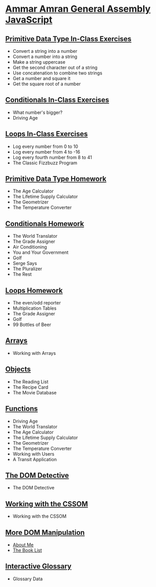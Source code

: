 # [Ammar Amran General Assembly JavaScript](Ammar-Amran-GA-JS)

## [Primitive Data Type In-Class Exercises](class_00/Primitive%20Data%20Type%20In-Class%20Exercises.js)

- Convert a string into a number
- Convert a number into a string
- Make a string uppercase
- Get the second character out of a string
- Use concatenation to combine two strings
- Get a number and square it
- Get the square root of a number

## [Conditionals In-Class Exercises](class_00/Conditionals%20In-Class%20Exercises.js)

- What number's bigger?
- Driving Age

## [Loops In-Class Exercises](class_00/Loops%20In-Class%20Exercises.js)

- Log every number from 0 to 10
- Log every number from 4 to -16
- Log every fourth number from 8 to 41
- The Classic Fizzbuzz Program

## [Primitive Data Type Homework](class_00/Primitive%20Data%20Type%20Homework.js)

- The Age Calculator
- The Lifetime Supply Calculator
- The Geometrizer
- The Temperature Converter

## [Conditionals Homework](class_00/Conditionals%20Homework.js)

- The World Translator
- The Grade Assigner
- Air Conditioning
- You and Your Government
- Golf
- Serge Says
- The Pluralizer
- The Rest

## [Loops Homework](class_00/Loops%20Homework.js)

- The even/odd reporter
- Multiplication Tables
- The Grade Assigner
- Golf
- 99 Bottles of Beer

## [Arrays](class_01/Arrays.js)

- Working with Arrays

## [Objects](class_01/Objects.js)

- The Reading List
- The Recipe Card
- The Movie Database

## [Functions](class_01/Functions.js)

- Driving Age
- The World Translator
- The Age Calculator
- The Lifetime Supply Calculator
- The Geometrizer
- The Temperature Converter
- Working with Users
- A Transit Application

## [The DOM Detective](class_02/The%20DOM%20Detective.js)

- The DOM Detective

## [Working with the CSSOM](class_02/Working%20with%20the%20CSSOM.js)

- Working with the CSSOM

## [More DOM Manipulation](class_02/More%20DOM%20Manipulation.md)

- [About Me](class_02/aboutme.html)
- [The Book List](class_02/myBookList.html)

## [Interactive Glossary](class_03/glossaryData.js)

- Glossary Data
